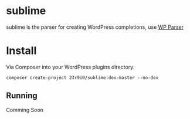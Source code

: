 # sublime

sublime is the parser for creating WordPress completions, use [WP Parser][1]

# Install

Via Composer into your WordPress plugins directory:

	composer create-project 23r9i0/sublime:dev-master --no-dev


## Running

Comming Soon

[1]:https://github.com/rmccue/WP-Parser